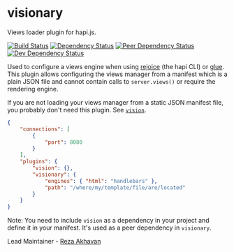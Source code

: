 # visionary

Views loader plugin for hapi.js.

[![Build Status](https://travis-ci.org/hapijs/visionary.svg?branch=master)](https://travis-ci.org/hapijs/visionary)
[![Dependency Status](https://david-dm.org/hapijs/visionary.svg?style=flat)](https://david-dm.org/hapijs/visionary)
[![Peer Dependency Status](https://david-dm.org/hapijs/visionary/peer-status.svg?style=flat)](https://david-dm.org/hapijs/visionary#info=peerDependencies)
[![Dev Dependency Status](https://david-dm.org/hapijs/visionary/dev-status.svg?style=flat)](https://david-dm.org/hapijs/visionary#info=devDependencies)

Used to configure a views engine when using
[rejoice](https://github.com/hapijs/glue) (the hapi CLI) or
[glue](https://github.com/hapijs/glue). This plugin allows configuring the
views manager from a manifest which is a plain JSON file and cannot contain
calls to `server.views()` or require the rendering engine.

If you are not loading your views manager from a static JSON manifest file, you
probably don't need this plugin. See [`vision`](https://github.com/hapijs/vision).

```json
{
    "connections": [
        {
            "port": 8080
        }
    ],
    "plugins": {
        "vision": {},
        "visionary": {
            "engines": { "html": "handlebars" },
            "path": "/where/my/template/file/are/located"
        }
    }
}
```

Note: You need to include `vision` as a dependency in your project and define
it in your manifest. It's used as a peer dependency in `visionary`.

Lead Maintainer - [Reza Akhavan](https://github.com/jedireza)
